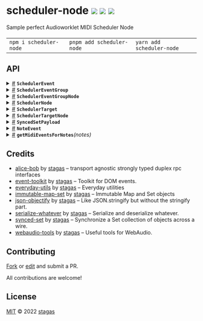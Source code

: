 

<h1>
scheduler-node <a href="https://npmjs.org/package/scheduler-node"><img src="https://img.shields.io/badge/npm-v1.1.0-F00.svg?colorA=000"/></a> <a href="src"><img src="https://img.shields.io/badge/loc-530-FFF.svg?colorA=000"/></a> <a href="LICENSE"><img src="https://img.shields.io/badge/license-MIT-F0B.svg?colorA=000"/></a>
</h1>

<p></p>

Sample perfect Audioworklet MIDI Scheduler Node

<h4>
<table><tr><td title="Triple click to select and copy paste">
<code>npm i scheduler-node </code>
</td><td title="Triple click to select and copy paste">
<code>pnpm add scheduler-node </code>
</td><td title="Triple click to select and copy paste">
<code>yarn add scheduler-node</code>
</td></tr></table>
</h4>


## API

<p>  <details id="SchedulerEvent$5" title="Class" ><summary><span><a href="#SchedulerEvent$5">#</a></span>  <code><strong>SchedulerEvent</strong></code>    </summary>  <a href=""></a>  <ul>        <p>  <details id="constructor$6" title="Constructor" ><summary><span><a href="#constructor$6">#</a></span>  <code><strong>constructor</strong></code><em>(data)</em>    </summary>  <a href=""></a>  <ul>    <p>  <details id="new SchedulerEvent$7" title="ConstructorSignature" ><summary><span><a href="#new SchedulerEvent$7">#</a></span>  <code><strong>new SchedulerEvent</strong></code><em>()</em>    </summary>    <ul><p><a href="#SchedulerEvent$5">SchedulerEvent</a></p>      <p>  <details id="data$8" title="Parameter" ><summary><span><a href="#data$8">#</a></span>  <code><strong>data</strong></code>  <span><span>&nbsp;=&nbsp;</span>  <code>{}</code></span>  </summary>    <ul><p><span>Partial</span>&lt;<a href="#SchedulerEvent$5">SchedulerEvent</a>&gt;</p>        </ul></details></p>  </ul></details></p>    </ul></details><details id="id$9" title="Property" ><summary><span><a href="#id$9">#</a></span>  <code><strong>id</strong></code>  <span><span>&nbsp;=&nbsp;</span>  <code>...</code></span>  </summary>  <a href=""></a>  <ul><p>string</p>        </ul></details><details id="midiEvent$10" title="Property" ><summary><span><a href="#midiEvent$10">#</a></span>  <code><strong>midiEvent</strong></code>  <span><span>&nbsp;=&nbsp;</span>  <code>...</code></span>  </summary>  <a href=""></a>  <ul><p>{<p>  <details id="data$12" title="Property" ><summary><span><a href="#data$12">#</a></span>  <code><strong>data</strong></code>  <span><span>&nbsp;=&nbsp;</span>  <code>...</code></span>  </summary>  <a href=""></a>  <ul><p><span>Uint8Array</span></p>        </ul></details><details id="receivedTime$13" title="Property" ><summary><span><a href="#receivedTime$13">#</a></span>  <code><strong>receivedTime</strong></code>  <span><span>&nbsp;=&nbsp;</span>  <code>0</code></span>  </summary>  <a href=""></a>  <ul><p>number</p>        </ul></details></p>}</p>        </ul></details><details id="toJSON$14" title="Method" ><summary><span><a href="#toJSON$14">#</a></span>  <code><strong>toJSON</strong></code><em>()</em>    </summary>  <a href=""></a>  <ul>    <p>      <p><strong>toJSON</strong><em>()</em>  &nbsp;=&gt;  <ul>{<p>  <details id="id$17" title="Property" ><summary><span><a href="#id$17">#</a></span>  <code><strong>id</strong></code>  <span><span>&nbsp;=&nbsp;</span>  <code>...</code></span>  </summary>  <a href=""></a>  <ul><p>string</p>        </ul></details><details id="midiEvent$18" title="Property" ><summary><span><a href="#midiEvent$18">#</a></span>  <code><strong>midiEvent</strong></code>  <span><span>&nbsp;=&nbsp;</span>  <code>...</code></span>  </summary>  <a href=""></a>  <ul><p>{<p>  <details id="data$21" title="Property" ><summary><span><a href="#data$21">#</a></span>  <code><strong>data</strong></code>  <span><span>&nbsp;=&nbsp;</span>  <code>...</code></span>  </summary>  <a href=""></a>  <ul><p><span>Uint8Array</span></p>        </ul></details><details id="receivedTime$20" title="Property" ><summary><span><a href="#receivedTime$20">#</a></span>  <code><strong>receivedTime</strong></code>  <span><span>&nbsp;=&nbsp;</span>  <code>...</code></span>  </summary>  <a href=""></a>  <ul><p>number</p>        </ul></details></p>}</p>        </ul></details></p>}</ul></p></p>    </ul></details></p></ul></details><details id="SchedulerEventGroup$28" title="Class" ><summary><span><a href="#SchedulerEventGroup$28">#</a></span>  <code><strong>SchedulerEventGroup</strong></code>    </summary>  <a href=""></a>  <ul>        <p>  <details id="constructor$29" title="Constructor" ><summary><span><a href="#constructor$29">#</a></span>  <code><strong>constructor</strong></code><em>(eventGroup)</em>    </summary>  <a href=""></a>  <ul>    <p>  <details id="new SchedulerEventGroup$30" title="ConstructorSignature" ><summary><span><a href="#new SchedulerEventGroup$30">#</a></span>  <code><strong>new SchedulerEventGroup</strong></code><em>()</em>    </summary>    <ul><p><a href="#SchedulerEventGroup$28">SchedulerEventGroup</a></p>      <p>  <details id="eventGroup$31" title="Parameter" ><summary><span><a href="#eventGroup$31">#</a></span>  <code><strong>eventGroup</strong></code>  <span><span>&nbsp;=&nbsp;</span>  <code>{}</code></span>  </summary>    <ul><p><span>Partial</span>&lt;<a href="#SchedulerEventGroup$28">SchedulerEventGroup</a>&gt;</p>        </ul></details></p>  </ul></details></p>    </ul></details><details id="events$34" title="Property" ><summary><span><a href="#events$34">#</a></span>  <code><strong>events</strong></code>  <span><span>&nbsp;=&nbsp;</span>  <code>...</code></span>  </summary>  <a href=""></a>  <ul><p><span>ImmSet</span>&lt;<a href="#SchedulerEvent$5">SchedulerEvent</a>&gt;</p>        </ul></details><details id="id$32" title="Property" ><summary><span><a href="#id$32">#</a></span>  <code><strong>id</strong></code>  <span><span>&nbsp;=&nbsp;</span>  <code>...</code></span>  </summary>  <a href=""></a>  <ul><p>string</p>        </ul></details><details id="loopPoints$35" title="Property" ><summary><span><a href="#loopPoints$35">#</a></span>  <code><strong>loopPoints</strong></code>  <span><span>&nbsp;=&nbsp;</span>  <code>...</code></span>  </summary>  <a href=""></a>  <ul><p><span>Float64Array</span></p>        </ul></details><details id="targets$33" title="Property" ><summary><span><a href="#targets$33">#</a></span>  <code><strong>targets</strong></code>  <span><span>&nbsp;=&nbsp;</span>  <code>...</code></span>  </summary>  <a href=""></a>  <ul><p><span>ImmSet</span>&lt;<a href="#SchedulerTarget$22">SchedulerTarget</a>&gt;</p>        </ul></details><details id="loop$43" title="Accessor" ><summary><span><a href="#loop$43">#</a></span>  <code><strong>loop</strong></code>    </summary>  <a href=""></a>  <ul>        </ul></details><details id="loopEnd$51" title="Accessor" ><summary><span><a href="#loopEnd$51">#</a></span>  <code><strong>loopEnd</strong></code>    </summary>  <a href=""></a>  <ul>        </ul></details><details id="loopStart$47" title="Accessor" ><summary><span><a href="#loopStart$47">#</a></span>  <code><strong>loopStart</strong></code>    </summary>  <a href=""></a>  <ul>        </ul></details><details id="replaceAllWithMidiEvents$55" title="Method" ><summary><span><a href="#replaceAllWithMidiEvents$55">#</a></span>  <code><strong>replaceAllWithMidiEvents</strong></code><em>(midiEvents)</em>    </summary>  <a href=""></a>  <ul>    <p>    <details id="midiEvents$57" title="Parameter" ><summary><span><a href="#midiEvents$57">#</a></span>  <code><strong>midiEvents</strong></code>    </summary>    <ul><p><span>MIDIMessageEvent</span>  []</p>        </ul></details>  <p><strong>replaceAllWithMidiEvents</strong><em>(midiEvents)</em>  &nbsp;=&gt;  <ul><span>MIDIMessageEvent</span>  []</ul></p></p>    </ul></details><details id="replaceAllWithNotes$58" title="Method" ><summary><span><a href="#replaceAllWithNotes$58">#</a></span>  <code><strong>replaceAllWithNotes</strong></code><em>(notes)</em>    </summary>  <a href=""></a>  <ul>    <p>    <details id="notes$60" title="Parameter" ><summary><span><a href="#notes$60">#</a></span>  <code><strong>notes</strong></code>    </summary>    <ul><p><a href="#NoteEvent$4">NoteEvent</a>  []</p>        </ul></details>  <p><strong>replaceAllWithNotes</strong><em>(notes)</em>  &nbsp;=&gt;  <ul><span>MIDIMessageEvent</span>  []</ul></p></p>    </ul></details><details id="toJSON$36" title="Method" ><summary><span><a href="#toJSON$36">#</a></span>  <code><strong>toJSON</strong></code><em>()</em>    </summary>  <a href=""></a>  <ul>    <p>      <p><strong>toJSON</strong><em>()</em>  &nbsp;=&gt;  <ul>{<p>  <details id="events$41" title="Property" ><summary><span><a href="#events$41">#</a></span>  <code><strong>events</strong></code>  <span><span>&nbsp;=&nbsp;</span>  <code>...</code></span>  </summary>  <a href=""></a>  <ul><p><span>ImmSet</span>&lt;<a href="#SchedulerEvent$5">SchedulerEvent</a>&gt;</p>        </ul></details><details id="id$39" title="Property" ><summary><span><a href="#id$39">#</a></span>  <code><strong>id</strong></code>  <span><span>&nbsp;=&nbsp;</span>  <code>...</code></span>  </summary>  <a href=""></a>  <ul><p>string</p>        </ul></details><details id="loopPoints$42" title="Property" ><summary><span><a href="#loopPoints$42">#</a></span>  <code><strong>loopPoints</strong></code>  <span><span>&nbsp;=&nbsp;</span>  <code>...</code></span>  </summary>  <a href=""></a>  <ul><p><span>Float64Array</span></p>        </ul></details><details id="targets$40" title="Property" ><summary><span><a href="#targets$40">#</a></span>  <code><strong>targets</strong></code>  <span><span>&nbsp;=&nbsp;</span>  <code>...</code></span>  </summary>  <a href=""></a>  <ul><p><span>ImmSet</span>&lt;<a href="#SchedulerTarget$22">SchedulerTarget</a>&gt;</p>        </ul></details></p>}</ul></p></p>    </ul></details></p></ul></details><details id="SchedulerEventGroupNode$61" title="Class" ><summary><span><a href="#SchedulerEventGroupNode$61">#</a></span>  <code><strong>SchedulerEventGroupNode</strong></code>    </summary>  <a href=""></a>  <ul>        <p>  <details id="constructor$62" title="Constructor" ><summary><span><a href="#constructor$62">#</a></span>  <code><strong>constructor</strong></code><em>(schedulerNode)</em>    </summary>  <a href=""></a>  <ul>    <p>  <details id="new SchedulerEventGroupNode$63" title="ConstructorSignature" ><summary><span><a href="#new SchedulerEventGroupNode$63">#</a></span>  <code><strong>new SchedulerEventGroupNode</strong></code><em>()</em>    </summary>    <ul><p><a href="#SchedulerEventGroupNode$61">SchedulerEventGroupNode</a></p>      <p>  <details id="schedulerNode$64" title="Parameter" ><summary><span><a href="#schedulerNode$64">#</a></span>  <code><strong>schedulerNode</strong></code>    </summary>    <ul><p><a href="#SchedulerNode$83">SchedulerNode</a></p>        </ul></details></p>  </ul></details></p>    </ul></details><details id="eventGroup$65" title="Property" ><summary><span><a href="#eventGroup$65">#</a></span>  <code><strong>eventGroup</strong></code>  <span><span>&nbsp;=&nbsp;</span>  <code>...</code></span>  </summary>  <a href=""></a>  <ul><p><a href="#SchedulerEventGroup$28">SchedulerEventGroup</a></p>        </ul></details><details id="onconnectchange$67" title="Property" ><summary><span><a href="#onconnectchange$67">#</a></span>  <code><strong>onconnectchange</strong></code>    </summary>  <a href=""></a>  <ul><p><details id="__type$68" title="Function" ><summary><span><a href="#__type$68">#</a></span>  <em>(ev)</em>    </summary>    <ul>    <p>    <details id="ev$70" title="Parameter" ><summary><span><a href="#ev$70">#</a></span>  <code><strong>ev</strong></code>    </summary>    <ul><p><span>CustomEvent</span>&lt;any&gt;</p>        </ul></details>  <p><strong></strong><em>(ev)</em>  &nbsp;=&gt;  <ul>void</ul></p></p>    </ul></details></p>        </ul></details><details id="schedulerNode$71" title="Property" ><summary><span><a href="#schedulerNode$71">#</a></span>  <code><strong>schedulerNode</strong></code>    </summary>  <a href=""></a>  <ul><p><a href="#SchedulerNode$83">SchedulerNode</a></p>        </ul></details><details id="targetNodes$66" title="Property" ><summary><span><a href="#targetNodes$66">#</a></span>  <code><strong>targetNodes</strong></code>  <span><span>&nbsp;=&nbsp;</span>  <code>...</code></span>  </summary>  <a href=""></a>  <ul><p><span>Set</span>&lt;<a href="#SchedulerTargetNode$117">SchedulerTargetNode</a>&gt;</p>        </ul></details><details id="connect$74" title="Method" ><summary><span><a href="#connect$74">#</a></span>  <code><strong>connect</strong></code><em>(targetNode)</em>    </summary>  <a href=""></a>  <ul>    <p>    <details id="targetNode$76" title="Parameter" ><summary><span><a href="#targetNode$76">#</a></span>  <code><strong>targetNode</strong></code>    </summary>    <ul><p><a href="#SchedulerTargetNode$117">SchedulerTargetNode</a></p>        </ul></details>  <p><strong>connect</strong><em>(targetNode)</em>  &nbsp;=&gt;  <ul><a href="#SchedulerTargetNode$117">SchedulerTargetNode</a></ul></p></p>    </ul></details><details id="destroy$72" title="Method" ><summary><span><a href="#destroy$72">#</a></span>  <code><strong>destroy</strong></code><em>()</em>    </summary>  <a href=""></a>  <ul>    <p>      <p><strong>destroy</strong><em>()</em>  &nbsp;=&gt;  <ul>void</ul></p></p>    </ul></details><details id="disconnect$77" title="Method" ><summary><span><a href="#disconnect$77">#</a></span>  <code><strong>disconnect</strong></code><em>(targetNode)</em>    </summary>  <a href=""></a>  <ul>    <p>    <details id="targetNode$79" title="Parameter" ><summary><span><a href="#targetNode$79">#</a></span>  <code><strong>targetNode</strong></code>    </summary>    <ul><p><a href="#SchedulerTargetNode$117">SchedulerTargetNode</a></p>        </ul></details>  <p><strong>disconnect</strong><em>(targetNode)</em>  &nbsp;=&gt;  <ul>void</ul></p></p>    </ul></details></p></ul></details><details id="SchedulerNode$83" title="Class" ><summary><span><a href="#SchedulerNode$83">#</a></span>  <code><strong>SchedulerNode</strong></code>    </summary>  <a href=""></a>  <ul>        <p>  <details id="constructor$91" title="Constructor" ><summary><span><a href="#constructor$91">#</a></span>  <code><strong>constructor</strong></code><em>(context)</em>    </summary>  <a href=""></a>  <ul>    <p>  <details id="new SchedulerNode$92" title="ConstructorSignature" ><summary><span><a href="#new SchedulerNode$92">#</a></span>  <code><strong>new SchedulerNode</strong></code><em>()</em>    </summary>    <ul><p><a href="#SchedulerNode$83">SchedulerNode</a></p>      <p>  <details id="context$93" title="Parameter" ><summary><span><a href="#context$93">#</a></span>  <code><strong>context</strong></code>    </summary>    <ul><p><span>BaseAudioContext</span></p>        </ul></details></p>  </ul></details></p>    </ul></details><details id="context$103" title="Property" ><summary><span><a href="#context$103">#</a></span>  <code><strong>context</strong></code>    </summary>  <a href=""></a>  <ul><p><span>BaseAudioContext</span></p>        </ul></details><details id="eventGroups$97" title="Property" ><summary><span><a href="#eventGroups$97">#</a></span>  <code><strong>eventGroups</strong></code>  <span><span>&nbsp;=&nbsp;</span>  <code>...</code></span>  </summary>  <a href=""></a>  <ul><p><span>SyncedSet</span>&lt;<a href="#SchedulerEventGroup$28">SchedulerEventGroup</a>, <a href="#SyncedSetPayload$80">SyncedSetPayload</a>&gt;</p>        </ul></details><details id="node$94" title="Property" ><summary><span><a href="#node$94">#</a></span>  <code><strong>node</strong></code>    </summary>  <a href=""></a>  <ul><p><span>AudioWorkletNode</span></p>        </ul></details><details id="targetNodes$96" title="Property" ><summary><span><a href="#targetNodes$96">#</a></span>  <code><strong>targetNodes</strong></code>  <span><span>&nbsp;=&nbsp;</span>  <code>...</code></span>  </summary>  <a href=""></a>  <ul><p><span>Set</span>&lt;<a href="#SchedulerTargetNode$117">SchedulerTargetNode</a>&gt;</p>        </ul></details><details id="worklet$95" title="Property" ><summary><span><a href="#worklet$95">#</a></span>  <code><strong>worklet</strong></code>    </summary>  <a href=""></a>  <ul><p><span>Agent</span>&lt;<span>SchedulerProcessor</span>, <a href="#SchedulerNode$83">SchedulerNode</a>&gt;</p>        </ul></details><details id="connect$111" title="Method" ><summary><span><a href="#connect$111">#</a></span>  <code><strong>connect</strong></code><em>(targetNode)</em>    </summary>  <a href=""></a>  <ul>    <p>    <details id="targetNode$113" title="Parameter" ><summary><span><a href="#targetNode$113">#</a></span>  <code><strong>targetNode</strong></code>    </summary>    <ul><p><a href="#SchedulerTargetNode$117">SchedulerTargetNode</a></p>        </ul></details>  <p><strong>connect</strong><em>(targetNode)</em>  &nbsp;=&gt;  <ul><a href="#SchedulerTargetNode$117">SchedulerTargetNode</a></ul></p></p>    </ul></details><details id="createEventGroup$98" title="Method" ><summary><span><a href="#createEventGroup$98">#</a></span>  <code><strong>createEventGroup</strong></code><em>()</em>    </summary>  <a href=""></a>  <ul>    <p>      <p><strong>createEventGroup</strong><em>()</em>  &nbsp;=&gt;  <ul><a href="#SchedulerEventGroup$28">SchedulerEventGroup</a></ul></p></p>    </ul></details><details id="disconnect$114" title="Method" ><summary><span><a href="#disconnect$114">#</a></span>  <code><strong>disconnect</strong></code><em>(targetNode)</em>    </summary>  <a href=""></a>  <ul>    <p>    <details id="targetNode$116" title="Parameter" ><summary><span><a href="#targetNode$116">#</a></span>  <code><strong>targetNode</strong></code>    </summary>    <ul><p><a href="#SchedulerTargetNode$117">SchedulerTargetNode</a></p>        </ul></details>  <p><strong>disconnect</strong><em>(targetNode)</em>  &nbsp;=&gt;  <ul>void</ul></p></p>    </ul></details><details id="removeEventGroup$100" title="Method" ><summary><span><a href="#removeEventGroup$100">#</a></span>  <code><strong>removeEventGroup</strong></code><em>(eventGroup)</em>    </summary>  <a href=""></a>  <ul>    <p>    <details id="eventGroup$102" title="Parameter" ><summary><span><a href="#eventGroup$102">#</a></span>  <code><strong>eventGroup</strong></code>    </summary>    <ul><p><a href="#SchedulerEventGroup$28">SchedulerEventGroup</a></p>        </ul></details>  <p><strong>removeEventGroup</strong><em>(eventGroup)</em>  &nbsp;=&gt;  <ul>void</ul></p></p>    </ul></details><details id="setBpm$108" title="Method" ><summary><span><a href="#setBpm$108">#</a></span>  <code><strong>setBpm</strong></code><em>(bpm)</em>    </summary>  <a href=""></a>  <ul>    <p>    <details id="bpm$110" title="Parameter" ><summary><span><a href="#bpm$110">#</a></span>  <code><strong>bpm</strong></code>    </summary>    <ul><p>number</p>        </ul></details>  <p><strong>setBpm</strong><em>(bpm)</em>  &nbsp;=&gt;  <ul>void</ul></p></p>    </ul></details><details id="start$104" title="Method" ><summary><span><a href="#start$104">#</a></span>  <code><strong>start</strong></code><em>()</em>    </summary>  <a href=""></a>  <ul>    <p>      <p><strong>start</strong><em>()</em>  &nbsp;=&gt;  <ul><span>Promise</span>&lt;number&gt;</ul></p></p>    </ul></details><details id="stop$106" title="Method" ><summary><span><a href="#stop$106">#</a></span>  <code><strong>stop</strong></code><em>()</em>    </summary>  <a href=""></a>  <ul>    <p>      <p><strong>stop</strong><em>()</em>  &nbsp;=&gt;  <ul>void</ul></p></p>    </ul></details><details id="create$88" title="Method" ><summary><span><a href="#create$88">#</a></span>  <code><strong>create</strong></code><em>(context)</em>    </summary>  <a href=""></a>  <ul>    <p>    <details id="context$90" title="Parameter" ><summary><span><a href="#context$90">#</a></span>  <code><strong>context</strong></code>    </summary>    <ul><p><span>BaseAudioContext</span></p>        </ul></details>  <p><strong>create</strong><em>(context)</em>  &nbsp;=&gt;  <ul><span>Promise</span>&lt;<a href="#SchedulerNode$83">SchedulerNode</a>&gt;</ul></p></p>    </ul></details><details id="register$85" title="Method" ><summary><span><a href="#register$85">#</a></span>  <code><strong>register</strong></code><em>(context)</em>    </summary>  <a href=""></a>  <ul>    <p>    <details id="context$87" title="Parameter" ><summary><span><a href="#context$87">#</a></span>  <code><strong>context</strong></code>    </summary>    <ul><p><span>BaseAudioContext</span></p>        </ul></details>  <p><strong>register</strong><em>(context)</em>  &nbsp;=&gt;  <ul><span>Promise</span>&lt;void&gt;</ul></p></p>    </ul></details></p></ul></details><details id="SchedulerTarget$22" title="Class" ><summary><span><a href="#SchedulerTarget$22">#</a></span>  <code><strong>SchedulerTarget</strong></code>    </summary>  <a href=""></a>  <ul>        <p>  <details id="constructor$23" title="Constructor" ><summary><span><a href="#constructor$23">#</a></span>  <code><strong>constructor</strong></code><em>(data)</em>    </summary>  <a href=""></a>  <ul>    <p>  <details id="new SchedulerTarget$24" title="ConstructorSignature" ><summary><span><a href="#new SchedulerTarget$24">#</a></span>  <code><strong>new SchedulerTarget</strong></code><em>()</em>    </summary>    <ul><p><a href="#SchedulerTarget$22">SchedulerTarget</a></p>      <p>  <details id="data$25" title="Parameter" ><summary><span><a href="#data$25">#</a></span>  <code><strong>data</strong></code>  <span><span>&nbsp;=&nbsp;</span>  <code>{}</code></span>  </summary>    <ul><p><span>Partial</span>&lt;<a href="#SchedulerTarget$22">SchedulerTarget</a>&gt;</p>        </ul></details></p>  </ul></details></p>    </ul></details><details id="id$26" title="Property" ><summary><span><a href="#id$26">#</a></span>  <code><strong>id</strong></code>  <span><span>&nbsp;=&nbsp;</span>  <code>...</code></span>  </summary>  <a href=""></a>  <ul><p>string</p>        </ul></details><details id="midiQueue$27" title="Property" ><summary><span><a href="#midiQueue$27">#</a></span>  <code><strong>midiQueue</strong></code>  <span><span>&nbsp;=&nbsp;</span>  <code>...</code></span>  </summary>  <a href=""></a>  <ul><p><span>MessageQueue</span></p>        </ul></details></p></ul></details><details id="SchedulerTargetNode$117" title="Class" ><summary><span><a href="#SchedulerTargetNode$117">#</a></span>  <code><strong>SchedulerTargetNode</strong></code>    </summary>  <a href=""></a>  <ul>        <p>  <details id="constructor$118" title="Constructor" ><summary><span><a href="#constructor$118">#</a></span>  <code><strong>constructor</strong></code><em>(context, name, options)</em>    </summary>  <a href=""></a>  <ul>    <p>  <details id="new SchedulerTargetNode$119" title="ConstructorSignature" ><summary><span><a href="#new SchedulerTargetNode$119">#</a></span>  <code><strong>new SchedulerTargetNode</strong></code><em>()</em>    </summary>    <ul><p><a href="#SchedulerTargetNode$117">SchedulerTargetNode</a></p>      <p>  <details id="context$120" title="Parameter" ><summary><span><a href="#context$120">#</a></span>  <code><strong>context</strong></code>    </summary>    <ul><p><span>BaseAudioContext</span></p>        </ul></details><details id="name$121" title="Parameter" ><summary><span><a href="#name$121">#</a></span>  <code><strong>name</strong></code>    </summary>    <ul><p>string</p>        </ul></details><details id="options$122" title="Parameter" ><summary><span><a href="#options$122">#</a></span>  <code><strong>options</strong></code>  <span><span>&nbsp;=&nbsp;</span>  <code>{}</code></span>  </summary>    <ul><p><span>AudioWorkletNodeOptions</span></p>        </ul></details></p>  </ul></details></p>    </ul></details><details id="id$123" title="Property" ><summary><span><a href="#id$123">#</a></span>  <code><strong>id</strong></code>  <span><span>&nbsp;=&nbsp;</span>  <code>...</code></span>  </summary>  <a href=""></a>  <ul><p>string</p>        </ul></details><details id="schedulerTarget$124" title="Property" ><summary><span><a href="#schedulerTarget$124">#</a></span>  <code><strong>schedulerTarget</strong></code>  <span><span>&nbsp;=&nbsp;</span>  <code>...</code></span>  </summary>  <a href=""></a>  <ul><p><a href="#SchedulerTarget$22">SchedulerTarget</a></p>        </ul></details><details id="worklet$125" title="Property" ><summary><span><a href="#worklet$125">#</a></span>  <code><strong>worklet</strong></code>    </summary>  <a href=""></a>  <ul><p><span>Agent</span>&lt;<span>SchedulerTargetProcessor</span>, <a href="#SchedulerTargetNode$117">SchedulerTargetNode</a>&gt;</p>        </ul></details><details id="init$126" title="Method" ><summary><span><a href="#init$126">#</a></span>  <code><strong>init</strong></code><em>()</em>    </summary>  <a href=""></a>  <ul>    <p>      <p><strong>init</strong><em>()</em>  &nbsp;=&gt;  <ul><span>Promise</span>&lt;void&gt;</ul></p></p>    </ul></details><details id="processMidiEvent$128" title="Method" ><summary><span><a href="#processMidiEvent$128">#</a></span>  <code><strong>processMidiEvent</strong></code><em>(midiEvent)</em>    </summary>  <a href=""></a>  <ul>    <p>    <details id="midiEvent$130" title="Parameter" ><summary><span><a href="#midiEvent$130">#</a></span>  <code><strong>midiEvent</strong></code>    </summary>    <ul><p><span>MIDIMessageEvent</span></p>        </ul></details>  <p><strong>processMidiEvent</strong><em>(midiEvent)</em>  &nbsp;=&gt;  <ul>void</ul></p></p>    </ul></details></p></ul></details><details id="SyncedSetPayload$80" title="Interface" ><summary><span><a href="#SyncedSetPayload$80">#</a></span>  <code><strong>SyncedSetPayload</strong></code>    </summary>  <a href=""></a>  <ul>        <p>  <details id="events$82" title="Property" ><summary><span><a href="#events$82">#</a></span>  <code><strong>events</strong></code>    </summary>  <a href=""></a>  <ul><p><span>ImmSet</span>&lt;<a href="#SchedulerEvent$5">SchedulerEvent</a>&gt;</p>        </ul></details><details id="targets$81" title="Property" ><summary><span><a href="#targets$81">#</a></span>  <code><strong>targets</strong></code>    </summary>  <a href=""></a>  <ul><p><span>ImmSet</span>&lt;<a href="#SchedulerTarget$22">SchedulerTarget</a>&gt;</p>        </ul></details></p></ul></details><details id="NoteEvent$4" title="TypeAlias" ><summary><span><a href="#NoteEvent$4">#</a></span>  <code><strong>NoteEvent</strong></code>    </summary>  <a href=""></a>  <ul><p>[  number, number, number, number  ]</p>        </ul></details><details id="getMidiEventsForNotes$1" title="Function" ><summary><span><a href="#getMidiEventsForNotes$1">#</a></span>  <code><strong>getMidiEventsForNotes</strong></code><em>(notes)</em>    </summary>  <a href=""></a>  <ul>    <p>    <details id="notes$3" title="Parameter" ><summary><span><a href="#notes$3">#</a></span>  <code><strong>notes</strong></code>    </summary>    <ul><p><a href="#NoteEvent$4">NoteEvent</a>  []</p>        </ul></details>  <p><strong>getMidiEventsForNotes</strong><em>(notes)</em>  &nbsp;=&gt;  <ul><span>MIDIMessageEvent</span>  []</ul></p></p>    </ul></details></p>

## Credits
- [alice-bob](https://npmjs.org/package/alice-bob) by [stagas](https://github.com/stagas) &ndash; transport agnostic strongly typed duplex rpc interfaces
- [event-toolkit](https://npmjs.org/package/event-toolkit) by [stagas](https://github.com/stagas) &ndash; Toolkit for DOM events.
- [everyday-utils](https://npmjs.org/package/everyday-utils) by [stagas](https://github.com/stagas) &ndash; Everyday utilities
- [immutable-map-set](https://npmjs.org/package/immutable-map-set) by [stagas](https://github.com/stagas) &ndash; Immutable Map and Set objects
- [json-objectify](https://npmjs.org/package/json-objectify) by [stagas](https://github.com/stagas) &ndash; Like JSON.stringify but without the stringify part.
- [serialize-whatever](https://npmjs.org/package/serialize-whatever) by [stagas](https://github.com/stagas) &ndash; Serialize and deserialize whatever.
- [synced-set](https://npmjs.org/package/synced-set) by [stagas](https://github.com/stagas) &ndash; Synchronize a Set collection of objects across a wire.
- [webaudio-tools](https://npmjs.org/package/webaudio-tools) by [stagas](https://github.com/stagas) &ndash; Useful tools for WebAudio.

## Contributing

[Fork](https://github.com/stagas/scheduler-node/fork) or [edit](https://github.dev/stagas/scheduler-node) and submit a PR.

All contributions are welcome!

## License

<a href="LICENSE">MIT</a> &copy; 2022 [stagas](https://github.com/stagas)
